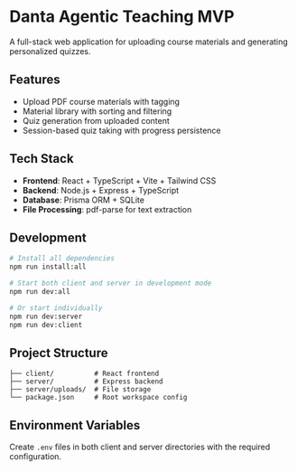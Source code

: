 # Danta Agentic Teaching MVP

A full-stack web application for uploading course materials and generating personalized quizzes.

## Features

- Upload PDF course materials with tagging
- Material library with sorting and filtering
- Quiz generation from uploaded content
- Session-based quiz taking with progress persistence

## Tech Stack

- **Frontend**: React + TypeScript + Vite + Tailwind CSS
- **Backend**: Node.js + Express + TypeScript
- **Database**: Prisma ORM + SQLite
- **File Processing**: pdf-parse for text extraction

## Development

```bash
# Install all dependencies
npm run install:all

# Start both client and server in development mode
npm run dev:all

# Or start individually
npm run dev:server
npm run dev:client
```

## Project Structure

```
├── client/          # React frontend
├── server/          # Express backend
├── server/uploads/  # File storage
└── package.json     # Root workspace config
```

## Environment Variables

Create `.env` files in both client and server directories with the required configuration.